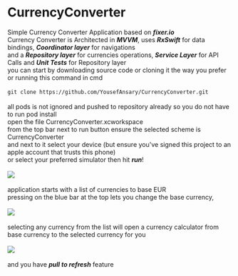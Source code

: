 # CurrencyConverter
Simple Currency Converter Application based on ***fixer.io*** <br/>
Currency Converter is Architected in ***MVVM***, uses ***RxSwift*** for data bindings, ***Coordinator layer*** for navigations <br/>
and a ***Repository layer*** for currencies operations, ***Service Layer*** for API Calls and ***Unit Tests*** for Repository layer <br/>
you can start by downloading source code or cloning it the way you prefer or running this command in cmd <br/> <br/>
```git clone https://github.com/YousefAnsary/CurrencyConverter.git``` <br/> <br/>
all pods is not ignored and pushed to repository already so you do not have to run pod install <br/>
open the file CurrencyConverter.xcworkspace <br/>
from the top bar next to run button ensure the selected scheme is CurrencyConverter <br/>
and next to it select your device (but ensure you've signed this project to an apple account that trusts this phone) <br/>
or select your preferred simulator then hit ***run***! <br/> <br/>
![](https://raw.githubusercontent.com/YousefAnsary/CurrencyConverter/main/Simulator%20Screen%20Shot%20-%20iPhone%2012%20mini%20-%202020-12-21%20at%2012.24.57.png)
<br/> <br/>
application starts with a list of currencies to base EUR <br/>
pressing on the blue bar at the top lets you change the base currency, <br/> <br/>
![](https://raw.githubusercontent.com/YousefAnsary/CurrencyConverter/main/Simulator%20Screen%20Shot%20-%20iPhone%2012%20mini%20-%202020-12-21%20at%2012.25.26.png)
<br/> <br/>
selecting any currency from the list will open a currency calculator from base currency to the selected currency for you <br/> <br/>
![](https://github.com/YousefAnsary/CurrencyConverter/raw/main/Simulator%20Screen%20Shot%20-%20iPhone%2012%20mini%20-%202020-12-21%20at%2012.25.46.png)
<br/><br/>
and you have ***pull to refresh*** feature
